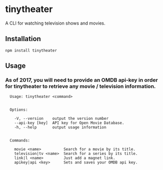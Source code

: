# tinytheater
A CLI for watching television shows and movies.
## Installation
`npm install tinytheater`
## Usage
### As of 2017, you will need to provide an OMDB api-key in order for tinytheater to retrieve any movie / television information.
```
  Usage: tinytheater <command>


  Options:

    -V, --version    output the version number
    --api-key [key]  API key for Open Movie Database.
    -h, --help       output usage information


  Commands:

    movie <name>          Search for a movie by its title.
    television|tv <name>  Search for a series by its title.
    link|l <name>         Just add a magnet link.
    apikey|api <key>      Sets and saves your OMDB api key.


```
